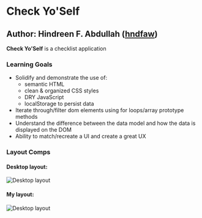 # Check Yo'Self

## Author: Hindreen F. Abdullah ([hndfaw](https://github.com/hndfaw))

**Check Yo’Self** is a checklist application 

### Learning Goals

* Solidify and demonstrate the use of:
  * semantic HTML
  * clean & organized CSS styles
  * DRY JavaScript
  * localStorage to persist data
* Iterate through/filter dom elements using for loops/array prototype methods
* Understand the difference between the data model and how the data is displayed on the DOM
* Ability to match/recreate a UI and create a great UX


### Layout Comps

#### Desktop layout:

![Desktop layout]()

#### My layout:

![Desktop layout]()
